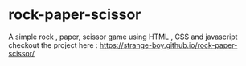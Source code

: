 # rock-paper-scissor
A simple rock , paper, scissor game using HTML , CSS and javascript
checkout the project here : https://strange-boy.github.io/rock-paper-scissor/
